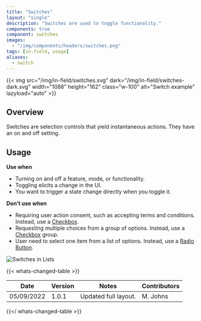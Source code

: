 ```yaml
---
title: "Switches"
layout: "single"
description: "Switches are used to toggle functionality."
components: true
component: switches
images:
  - "/img/components/headers/switches.png"
tags: [in-field, usage]
aliases:
  - switch
---
```


{{< img src="/img/in-field/switches.svg" dark="/img/in-field/switches-dark.svg" width="1088" height="162" class="w-100" alt="Switch example" lazyload="auto" >}}

## Overview

Switches are selection controls that yield instantaneous actions. They have an on and off setting.

## Usage

**Use when**

- Turning on and off a feature, mode, or functionality.
- Toggling elicits a change in the UI.
- You want to trigger a state change directly when you toggle it.

**Don't use when**

- Requiring user action consent, such as accepting terms and conditions.
  Instead, use a [Checkbox](/components/in-field/checkboxes/).
- Requesting multiple choices from a group of options. Instead, use a
  [Checkbox](/components/in-field/checkboxes/) group.
- User need to select one item from a list of options. Instead, use a [Radio Button](/components/in-field/radio-buttons/).

![Switches in Lists](/img/in-field/switches-example.svg)

{{< whats-changed-table >}}

| Date       | Version | Notes                | Contributors |
| ---------- | ------- | -------------------- | ------------ |
| 05/09/2022 | 1.0.1   | Updated full layout. | M. Johns     |

{{</ whats-changed-table >}}
